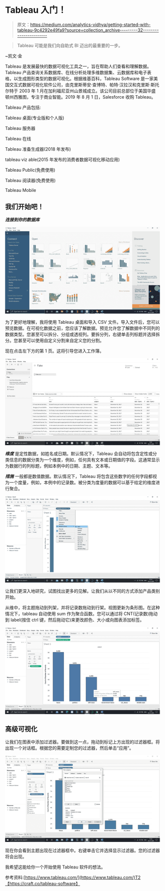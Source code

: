 # Tableau 入门！

> 原文：<https://medium.com/analytics-vidhya/getting-started-with-tableau-9c4292e49fa9?source=collection_archive---------32----------------------->

> Tableau 可能是我们向自助式 BI 迈出的最重要的一步。

~凯文·金

Tableau 是发展最快的数据可视化工具之一，旨在帮助人们查看和理解数据。Tableau 产品查询关系数据库、在线分析处理多维数据集、云数据库和电子表格，以生成图形类型的数据可视化。根据维基百科，Tableau Software 是一家美国交互式数据可视化软件公司，由克里斯蒂安·查博特、帕特·汉拉汉和克里斯·斯托尔特于 2003 年 1 月在加利福尼亚州山景城成立。该公司目前总部位于美国华盛顿州西雅图，专注于商业智能。2019 年 8 月 1 日，Salesforce 收购 Tableau。

Tableau 产品包括:

Tableau 桌面(专业版和个人版)

Tableau 服务器

Tableau 在线

Tableau 准备生成器(2018 年发布)

tableau viz able(2015 年发布的消费者数据可视化移动应用)

Tableau Public(免费使用)

Tableau 阅读器(免费使用)

Tableau Mobile

## 我们开始吧！

***连接到你的数据库***

![](img/d152d1fdd269038da7b3932d24e3e9f9.png)

为了更好地理解，我将使用 Tableau 桌面和导入 CSV 文件。导入文件后，您可以预览数据。在可视化数据之前，您应该了解数据。预览允许您了解数据中不同列的数据类型。您甚至可以拆分、分组或透视列。要拆分列，右键单击列标题并选择拆分。您甚至可以使用自定义分割来自定义您的分割。

现在点击左下方的第 1 页。这将引导您进入工作簿。

![](img/f14e704083974ddbcf4199c942c9b06b.png)

***维度*** 是定性数据，如姓名或日期。默认情况下，Tableau 会自动将包含定性或分类信息的数据分类为一个维度，例如，任何具有文本或日期值的字段。这通常显示为数据行的列标题，例如本例中的日期、主题、文本等。

***措施*** 一般都是数值数据。默认情况下，Tableau 将包含这些数字的任何字段都视为一个度量，例如，本例中的记录数。被分类为度量的数据可以基于给定的维度进行聚合。

![](img/ff311770b0c10bde15c0a32b85fa7210.png)

让我们更深入地研究，试图找出更多的见解。让我们从以不同的方式添加产品类别开始。

从维中，将主题拖动到列架，并将记录数拖动到行架。视图更新为条形图。在这种情况下，tableau 自动使用 sum 作为聚合函数。您可以通过将 CNT(记录数)拖动到 label(按住 ctrl 键，然后拖动它)来更改颜色、大小或向图表添加标签。

![](img/2c1ec2b73e21b6cb0abc7b9dcc47de76.png)

## 高级可视化

让我们在图表中添加过滤器。要做到这一点，拖动到标记上方出现的过滤器框。将出现一个对话框。根据您的需要定制您的过滤器，然后单击“应用”。

![](img/2457836a9355108ed4dea38ed8872f7b.png)

现在你会看到主题出现在过滤器框中。右键单击它并选择显示过滤器。您的过滤器将会出现。

我希望这能给你一个开始使用 Tableau 软件的想法。

参考资料:[https://www.tableau.com/](https://www.tableau.com/)T2【https://craft.co/tableau-software】